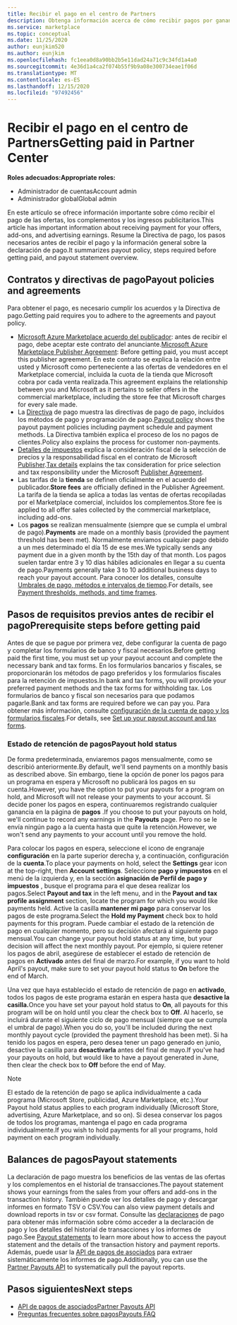 ```yaml
---
title: Recibir el pago en el centro de Partners
description: Obtenga información acerca de cómo recibir pagos por ganancias como asociado de Microsoft, como por ejemplo, ofertas de Marketplace comercial, programas de incentivos y el programa proveedor de soluciones en la nube. Incluye la política de pago, el estado de retención de pago y las declaraciones de pago.
ms.service: marketplace
ms.topic: conceptual
ms.date: 11/25/2020
author: eunjkim520
ms.author: eunjkim
ms.openlocfilehash: fc1eea0d8a90bb2b5e11dad24a71c9c34fd1a4a0
ms.sourcegitcommit: 4e36d1a4ca2f074b55f9b9a08e300734eae1f06d
ms.translationtype: MT
ms.contentlocale: es-ES
ms.lasthandoff: 12/15/2020
ms.locfileid: "97492456"
---
```

# <a name="getting-paid-in-partner-center"></a><span data-ttu-id="16241-104">Recibir el pago en el centro de Partners</span><span class="sxs-lookup"><span data-stu-id="16241-104">Getting paid in Partner Center</span></span>

<span data-ttu-id="16241-105">**Roles adecuados:**</span><span class="sxs-lookup"><span data-stu-id="16241-105">**Appropriate roles:**</span></span>

- <span data-ttu-id="16241-106">Administrador de cuentas</span><span class="sxs-lookup"><span data-stu-id="16241-106">Account admin</span></span>
- <span data-ttu-id="16241-107">Administrador global</span><span class="sxs-lookup"><span data-stu-id="16241-107">Global admin</span></span>

<span data-ttu-id="16241-108">En este artículo se ofrece información importante sobre cómo recibir el pago de las ofertas, los complementos y los ingresos publicitarios.</span><span class="sxs-lookup"><span data-stu-id="16241-108">This article has important information about receiving payment for your offers, add-ons, and advertising earnings.</span></span> <span data-ttu-id="16241-109">Resume la Directiva de pago, los pasos necesarios antes de recibir el pago y la información general sobre la declaración de pago.</span><span class="sxs-lookup"><span data-stu-id="16241-109">It summarizes payout policy, steps required before getting paid, and payout statement overview.</span></span>

## <a name="payout-policies-and-agreements"></a><span data-ttu-id="16241-110">Contratos y directivas de pago</span><span class="sxs-lookup"><span data-stu-id="16241-110">Payout policies and agreements</span></span>

<span data-ttu-id="16241-111">Para obtener el pago, es necesario cumplir los acuerdos y la Directiva de pago.</span><span class="sxs-lookup"><span data-stu-id="16241-111">Getting paid requires you to adhere to the agreements and payout policy.</span></span>

- <span data-ttu-id="16241-112">[Microsoft Azure Marketplace acuerdo del publicador](https://go.microsoft.com/fwlink/p/?LinkID=699560): antes de recibir el pago, debe aceptar este contrato del anunciante.</span><span class="sxs-lookup"><span data-stu-id="16241-112">[Microsoft Azure Marketplace Publisher Agreement](https://go.microsoft.com/fwlink/p/?LinkID=699560):  Before getting paid, you must accept this publisher agreement.</span></span> <span data-ttu-id="16241-113">En este contrato se explica la relación entre usted y Microsoft como perteneciente a las ofertas de vendedores en el Marketplace comercial, incluida la cuota de la tienda que Microsoft cobra por cada venta realizada.</span><span class="sxs-lookup"><span data-stu-id="16241-113">This agreement explains the relationship between you and Microsoft as it pertains to seller offers in the commercial marketplace, including the store fee that Microsoft charges for every sale made.</span></span>
- <span data-ttu-id="16241-114">La [Directiva](payout-policy-details.md) de pago muestra las directivas de pago de pago, incluidos los métodos de pago y programación de pago.</span><span class="sxs-lookup"><span data-stu-id="16241-114">[Payout policy](payout-policy-details.md) shows the payout payment policies including payment schedule and payment methods.</span></span> <span data-ttu-id="16241-115">La Directiva también explica el proceso de los no pagos de clientes.</span><span class="sxs-lookup"><span data-stu-id="16241-115">Policy also explains the process for customer non-payments.</span></span>
- <span data-ttu-id="16241-116">[Detalles de impuestos](tax-details-marketplace.md) explica la consideración fiscal de la selección de precios y la responsabilidad fiscal en el contrato de Microsoft [Publisher](https://go.microsoft.com/fwlink/p/?LinkID=699560).</span><span class="sxs-lookup"><span data-stu-id="16241-116">[Tax details](tax-details-marketplace.md) explains the tax consideration for price selection and tax responsibility under the Microsoft [Publisher Agreement](https://go.microsoft.com/fwlink/p/?LinkID=699560).</span></span>
- <span data-ttu-id="16241-117">Las tarifas de la **tienda** se definen oficialmente en el acuerdo del publicador.</span><span class="sxs-lookup"><span data-stu-id="16241-117">**Store fees** are officially defined in the Publisher Agreement.</span></span> <span data-ttu-id="16241-118">La tarifa de la tienda se aplica a todas las ventas de ofertas recopiladas por el Marketplace comercial, incluidos los complementos.</span><span class="sxs-lookup"><span data-stu-id="16241-118">Store fee is applied to all offer sales collected by the commercial marketplace, including add-ons.</span></span>
- <span data-ttu-id="16241-119">Los **pagos** se realizan mensualmente (siempre que se cumpla el umbral de pago).</span><span class="sxs-lookup"><span data-stu-id="16241-119">**Payments** are made on a monthly basis (provided the payment threshold has been met).</span></span> <span data-ttu-id="16241-120">Normalmente enviamos cualquier pago debido a un mes determinado el día 15 de ese mes.</span><span class="sxs-lookup"><span data-stu-id="16241-120">We typically sends any payment due in a given month by the 15th day of that month.</span></span> <span data-ttu-id="16241-121">Los pagos suelen tardar entre 3 y 10 días hábiles adicionales en llegar a su cuenta de pago.</span><span class="sxs-lookup"><span data-stu-id="16241-121">Payments generally take 3 to 10 additional business days to reach your payout account.</span></span> <span data-ttu-id="16241-122">Para conocer los detalles, consulte [Umbrales de pago, métodos e intervalos de tiempo](payment-thresholds-methods-timeframes.md).</span><span class="sxs-lookup"><span data-stu-id="16241-122">For details, see [Payment thresholds, methods, and time frames](payment-thresholds-methods-timeframes.md).</span></span>

## <a name="prerequisite-steps-before-getting-paid"></a><span data-ttu-id="16241-123">Pasos de requisitos previos antes de recibir el pago</span><span class="sxs-lookup"><span data-stu-id="16241-123">Prerequisite steps before getting paid</span></span>

<span data-ttu-id="16241-124">Antes de que se pague por primera vez, debe configurar la cuenta de pago y completar los formularios de banco y fiscal necesarios.</span><span class="sxs-lookup"><span data-stu-id="16241-124">Before getting paid the first time, you must set up your payout account and complete the necessary bank and tax forms.</span></span> <span data-ttu-id="16241-125">En los formularios bancarios y fiscales, se proporcionarán los métodos de pago preferidos y los formularios fiscales para la retención de impuestos.</span><span class="sxs-lookup"><span data-stu-id="16241-125">In bank and tax forms, you will provide your preferred payment methods and the tax forms for withholding tax.</span></span> <span data-ttu-id="16241-126">Los formularios de banco y fiscal son necesarios para que podamos pagarle.</span><span class="sxs-lookup"><span data-stu-id="16241-126">Bank and tax forms are required before we can pay you.</span></span> <span data-ttu-id="16241-127">Para obtener más información, consulte [configuración de la cuenta de pago y los formularios fiscales](set-up-your-payout-account.md).</span><span class="sxs-lookup"><span data-stu-id="16241-127">For details, see [Set up your payout account and tax forms](set-up-your-payout-account.md).</span></span>

### <a name="payout-hold-status"></a><span data-ttu-id="16241-128">Estado de retención de pagos</span><span class="sxs-lookup"><span data-stu-id="16241-128">Payout hold status</span></span>

<span data-ttu-id="16241-129">De forma predeterminada, enviaremos pagos mensualmente, como se describió anteriormente.</span><span class="sxs-lookup"><span data-stu-id="16241-129">By default, we'll send payments on a monthly basis as described above.</span></span> <span data-ttu-id="16241-130">Sin embargo, tiene la opción de poner los pagos para un programa en espera y Microsoft no publicará los pagos en su cuenta.</span><span class="sxs-lookup"><span data-stu-id="16241-130">However, you have the option to put your payouts for a program on hold, and Microsoft will not release your payments to your account.</span></span> <span data-ttu-id="16241-131">Si decide poner los pagos en espera, continuaremos registrando cualquier ganancia en la página de **pagos** .</span><span class="sxs-lookup"><span data-stu-id="16241-131">If you choose to put your payouts on hold, we'll continue to record any earnings in the **Payouts** page.</span></span> <span data-ttu-id="16241-132">Pero no se le envía ningún pago a la cuenta hasta que quite la retención.</span><span class="sxs-lookup"><span data-stu-id="16241-132">However, we won't send any payments to your account until you remove the hold.</span></span>

<span data-ttu-id="16241-133">Para colocar los pagos en espera, seleccione el icono de engranaje **configuración** en la parte superior derecha y, a continuación, configuración de la **cuenta**.</span><span class="sxs-lookup"><span data-stu-id="16241-133">To place your payments on hold, select the **Settings** gear icon at the top-right, then **Account settings**.</span></span> <span data-ttu-id="16241-134">Seleccione **pago y impuestos** en el menú de la izquierda y, en la sección **asignación de Perfil de pago y impuestos** , busque el programa para el que desea realizar los pagos.</span><span class="sxs-lookup"><span data-stu-id="16241-134">Select **Payout and tax** in the left menu, and in the **Payout and tax profile assignment** section, locate the program for which you would like payments held.</span></span> <span data-ttu-id="16241-135">Active la casilla **mantener mi pago** para conservar los pagos de este programa.</span><span class="sxs-lookup"><span data-stu-id="16241-135">Select the **Hold my Payment** check box to hold payments for this program.</span></span> <span data-ttu-id="16241-136">Puede cambiar el estado de la retención de pago en cualquier momento, pero su decisión afectará al siguiente pago mensual.</span><span class="sxs-lookup"><span data-stu-id="16241-136">You can change your payout hold status at any time, but your decision will affect the next monthly payout.</span></span> <span data-ttu-id="16241-137">Por ejemplo, si quiere retener los pagos de abril, asegúrese de establecer el estado de retención de pagos en **Activado** antes del final de marzo.</span><span class="sxs-lookup"><span data-stu-id="16241-137">For example, if you want to hold April's payout, make sure to set your payout hold status to **On** before the end of March.</span></span>

<span data-ttu-id="16241-138">Una vez que haya establecido el estado de retención de pago en **activado**, todos los pagos de este programa estarán en espera hasta que **desactive la casilla.**</span><span class="sxs-lookup"><span data-stu-id="16241-138">Once you have set your payout hold status to **On**, all payouts for this program will be on hold until you clear the check box to **Off**.</span></span> <span data-ttu-id="16241-139">Al hacerlo, se incluirá durante el siguiente ciclo de pago mensual (siempre que se cumpla el umbral de pago).</span><span class="sxs-lookup"><span data-stu-id="16241-139">When you do so, you'll be included during the next monthly payout cycle (provided the payment threshold has been met).</span></span> <span data-ttu-id="16241-140">Si ha tenido los pagos en espera, pero desea tener un pago generado en junio, desactive la casilla para **desactivarla** antes del final de mayo.</span><span class="sxs-lookup"><span data-stu-id="16241-140">If you've had your payouts on hold, but would like to have a payout generated in June, then clear the check box to **Off** before the end of May.</span></span>

>[!Note]
> <span data-ttu-id="16241-141">El estado de la retención de pago se aplica individualmente a cada programa (Microsoft Store, publicidad, Azure Marketplace, etc.).</span><span class="sxs-lookup"><span data-stu-id="16241-141">Your Payout hold status applies to each program individually (Microsoft Store, advertising, Azure Marketplace, and so on).</span></span> <span data-ttu-id="16241-142">Si desea conservar los pagos de todos los programas, mantenga el pago en cada programa individualmente.</span><span class="sxs-lookup"><span data-stu-id="16241-142">If you wish to hold payments for all your programs, hold payment on each program individually.</span></span>

## <a name="payout-statements"></a><span data-ttu-id="16241-143">Balances de pagos</span><span class="sxs-lookup"><span data-stu-id="16241-143">Payout statements</span></span>

<span data-ttu-id="16241-144">La declaración de pago muestra los beneficios de las ventas de las ofertas y los complementos en el historial de transacciones.</span><span class="sxs-lookup"><span data-stu-id="16241-144">The payout statement shows your earnings from the sales from your offers and add-ons in the transaction history.</span></span> <span data-ttu-id="16241-145">También puede ver los detalles de pago y descargar informes en formato TSV o CSV.</span><span class="sxs-lookup"><span data-stu-id="16241-145">You can also view payment details and download reports in tsv or csv format.</span></span> <span data-ttu-id="16241-146">Consulte las [declaraciones](payout-statement.md) de pago para obtener más información sobre cómo acceder a la declaración de pago y los detalles del historial de transacciones y los informes de pago.</span><span class="sxs-lookup"><span data-stu-id="16241-146">See [Payout statements](payout-statement.md) to learn more about how to access the payout statement and the details of the transaction history and payment reports.</span></span> <span data-ttu-id="16241-147">Además, puede usar la [API de pagos de asociados](https://apidocs.microsoft.com/services/partnerpayouts) para extraer sistemáticamente los informes de pago.</span><span class="sxs-lookup"><span data-stu-id="16241-147">Additionally, you can use the [Partner Payouts API](https://apidocs.microsoft.com/services/partnerpayouts) to systematically pull the payout reports.</span></span>

## <a name="next-steps"></a><span data-ttu-id="16241-148">Pasos siguientes</span><span class="sxs-lookup"><span data-stu-id="16241-148">Next steps</span></span>

- [<span data-ttu-id="16241-149">API de pagos de asociados</span><span class="sxs-lookup"><span data-stu-id="16241-149">Partner Payouts API</span></span>](https://apidocs.microsoft.com/services/partnerpayouts)
- [<span data-ttu-id="16241-150">Preguntas frecuentes sobre pagos</span><span class="sxs-lookup"><span data-stu-id="16241-150">Payouts FAQ</span></span>](payout-faq.md)
